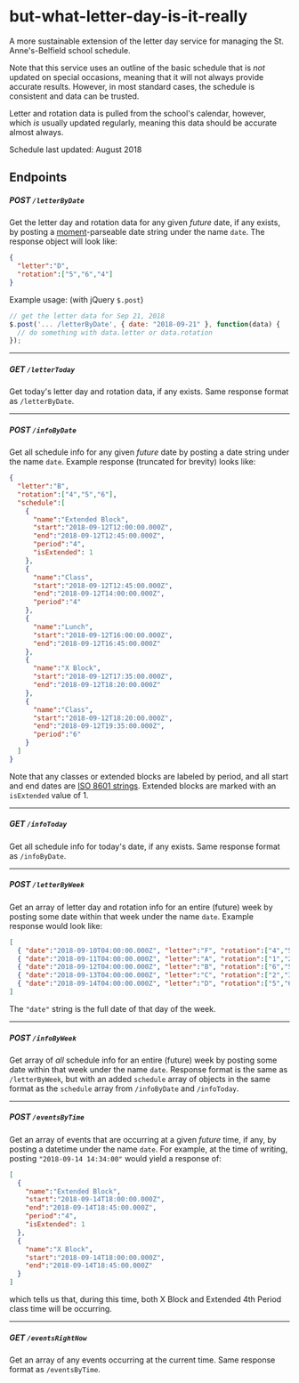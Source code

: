 # but-what-letter-day-is-it-really
A more sustainable extension of the letter day service for managing the St. Anne's-Belfield school schedule.

Note that this service uses an outline of the basic schedule that is *not* updated on special occasions, meaning that it will not always provide accurate results. However, in most standard cases, the schedule is consistent and data can be trusted. 

Letter and rotation data is pulled from the school's calendar, however, which *is* usually updated regularly, meaning this data should be accurate almost always.

Schedule last updated: August 2018

## Endpoints

##### POST `/letterByDate`
Get the letter day and rotation data for any given *future* date, if any exists, by posting a [moment](https://momentjs.com/)-parseable date string under the name `date`. The response object will look like:
```json
{
  "letter":"D",
  "rotation":["5","6","4"]
}
```

Example usage: (with jQuery `$.post`)

```javascript
// get the letter data for Sep 21, 2018
$.post('... /letterByDate', { date: "2018-09-21" }, function(data) {
  // do something with data.letter or data.rotation
});
```

---
##### GET `/letterToday`
Get today's letter day and rotation data, if any exists. Same response format as `/letterByDate`.

---
##### POST `/infoByDate`
Get all schedule info for any given *future* date by posting a date string under the name `date`. Example response (truncated for brevity) looks like:
```json
{
  "letter":"B",
  "rotation":["4","5","6"],
  "schedule":[
    {
      "name":"Extended Block",
      "start":"2018-09-12T12:00:00.000Z",
      "end":"2018-09-12T12:45:00.000Z",
      "period":"4",
      "isExtended": 1
    },
    {
      "name":"Class",
      "start":"2018-09-12T12:45:00.000Z",
      "end":"2018-09-12T14:00:00.000Z",
      "period":"4"
    },
    {
      "name":"Lunch",
      "start":"2018-09-12T16:00:00.000Z",
      "end":"2018-09-12T16:45:00.000Z"
    },
    {
      "name":"X Block",
      "start":"2018-09-12T17:35:00.000Z",
      "end":"2018-09-12T18:20:00.000Z"
    },
    {
      "name":"Class",
      "start":"2018-09-12T18:20:00.000Z",
      "end":"2018-09-12T19:35:00.000Z",
      "period":"6"
    }
  ]
}
```
Note that any classes or extended blocks are labeled by period, and all start and end dates are [ISO 8601 strings](https://en.wikipedia.org/wiki/ISO_8601). Extended blocks are marked with an `isExtended` value of 1.

---
##### GET `/infoToday`
Get all schedule info for today's date, if any exists. Same response format as `/infoByDate`.

---
##### POST `/letterByWeek`
Get an array of letter day and rotation info for an entire (future) week by posting some date within that week under the name `date`. Example response would look like:
```json
[
  { "date":"2018-09-10T04:00:00.000Z", "letter":"F", "rotation":["4","5","6"] },
  { "date":"2018-09-11T04:00:00.000Z", "letter":"A", "rotation":["1","2","3"] },
  { "date":"2018-09-12T04:00:00.000Z", "letter":"B", "rotation":["6","5","4"] },
  { "date":"2018-09-13T04:00:00.000Z", "letter":"C", "rotation":["2","3","1"] },
  { "date":"2018-09-14T04:00:00.000Z", "letter":"D", "rotation":["5","6","4"] }
]
```
The `"date"` string is the full date of that day of the week.

---
##### POST `/infoByWeek`
Get array of *all* schedule info for an entire (future) week by posting some date within that week under the name `date`. Response format is the same as `/letterByWeek`, but with an added `schedule` array of objects in the same format as the `schedule` array from `/infoByDate` and `/infoToday`.

---
##### POST `/eventsByTime`
Get an array of events that are occurring at a given *future* time, if any, by posting a datetime under the name `date`. For example, at the time of writing, posting `"2018-09-14 14:34:00"` would yield a response of:
```json
[
  {
    "name":"Extended Block",
    "start":"2018-09-14T18:00:00.000Z",
    "end":"2018-09-14T18:45:00.000Z",
    "period":"4",
    "isExtended": 1
  },
  {
    "name":"X Block",
    "start":"2018-09-14T18:00:00.000Z",
    "end":"2018-09-14T18:45:00.000Z"
  }
]
```
which tells us that, during this time, both X Block and Extended 4th Period class time will be occurring.

---
##### GET `/eventsRightNow`
Get an array of any events occurring at the current time. Same response format as `/eventsByTime`. 
